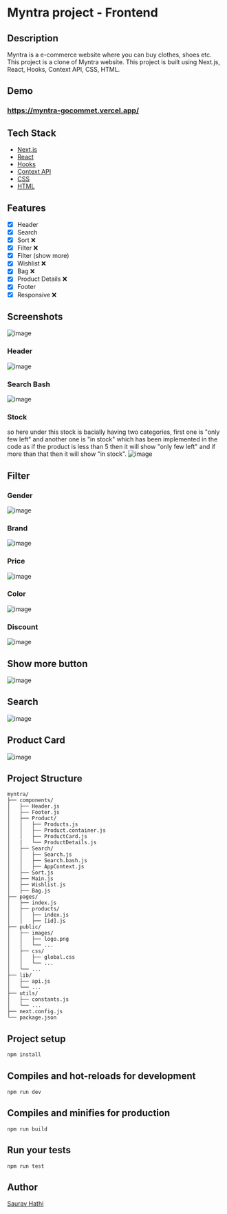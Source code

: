 
# Myntra project - Frontend

## Description

Myntra is a e-commerce website where you can buy clothes, shoes etc. This project is a clone of Myntra website. This project is built using Next.js, React, Hooks, Context API, CSS, HTML.

## Demo
### https://myntra-gocommet.vercel.app/

## Tech Stack

- [Next.js](https://nextjs.org/)
- [React](https://reactjs.org/)
- [Hooks](https://reactjs.org/docs/hooks-intro.html)
- [Context API](https://reactjs.org/docs/context.html)
- [CSS](https://developer.mozilla.org/en-US/docs/Web/CSS)
- [HTML](https://developer.mozilla.org/en-US/docs/Web/HTML)

## Features

- [x] Header
- [x] Search
- [x] Sort ❌
- [x] Filter ❌
- [x] Filter (show more)
- [x] Wishlist ❌
- [x] Bag ❌
- [x] Product Details ❌
- [x] Footer
- [x] Responsive ❌

## Screenshots

![image](https://user-images.githubusercontent.com/61316762/232858752-d11e95c6-54cc-41fb-a3d2-3be99797a9c6.png)

### Header
![image](https://user-images.githubusercontent.com/61316762/232858851-adcc0f24-43bd-4ce4-b90a-0a9e5ade4c7a.png)

### Search Bash
![image](https://user-images.githubusercontent.com/61316762/232858947-36135d04-8de8-4333-8331-1ba66cae24dd.png)

### Stock
so here under this stock is bacially having two categories, first one is "only few left" and another one is "in stock" which has been implemented in the code as if the product is less than 5 then it will show "only few left" and if more than that then it will show "in stock". 
![image](https://user-images.githubusercontent.com/61316762/232864526-a0568c03-88dd-4158-a59b-eaaa6846cbdb.png)

## Filter
### Gender
![image](https://user-images.githubusercontent.com/61316762/232859109-082b1239-9b2a-4b33-b5d0-3a82b8b86f3b.png)

### Brand
![image](https://user-images.githubusercontent.com/61316762/232859154-da67ddd4-0f47-4b19-b03b-3f12bf983242.png)

### Price
![image](https://user-images.githubusercontent.com/61316762/232859229-8f8ee403-8b30-4817-af07-86b02e9fc390.png)

### Color
![image](https://user-images.githubusercontent.com/61316762/232859315-69811f9c-42a7-42e0-aefd-932fb10b4354.png)

### Discount
![image](https://user-images.githubusercontent.com/61316762/232859401-b83023a0-2afe-4da2-8bf5-6e53bb3b6a15.png)

## Show more button
![image](https://user-images.githubusercontent.com/61316762/232859581-5a457eb2-8f46-472a-9786-b0d3c24c8db2.png)

## Search

![image](https://user-images.githubusercontent.com/61316762/232859689-5fc41033-e409-48a5-8f4a-b3367aad5ab1.png)

## Product Card

![image](https://user-images.githubusercontent.com/61316762/232859891-75d1e784-84e6-43cd-9dcc-b8d1ae2b1c83.png)

## Project Structure

```
myntra/
├── components/
│   ├── Header.js
│   ├── Footer.js
│   ├── Product/
│   │   ├── Products.js
│   │   ├── Product.container.js
│   │   ├── ProductCard.js
│   |   └── ProductDetails.js
│   ├── Search/
│   │   ├── Search.js
│   │   ├── Search.bash.js
│   │   ├── AppContext.js
│   ├── Sort.js
│   ├── Main.js
│   ├── Wishlist.js
│   ├── Bag.js
├── pages/
│   ├── index.js
│   ├── products/
│   │   ├── index.js
│   │   ├── [id].js
├── public/
│   ├── images/
│   │   ├── logo.png
│   │   └── ...
│   ├── css/
│   │   ├── global.css
│   │   └── ...
│   └── ...
├── lib/
│   ├── api.js
│   └── ...
├── utils/
│   ├── constants.js
│   └── ...
├── next.config.js
└── package.json
```

## Project setup

```bash
npm install
```

## Compiles and hot-reloads for development

```
npm run dev
```

## Compiles and minifies for production

```
npm run build
```

## Run your tests

```
npm run test
```

## Author

[Saurav Hathi](https://github.com/sauravhathi)
